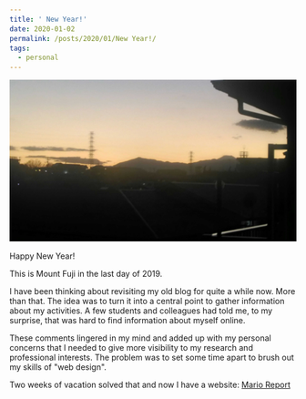 ```yaml
---
title: ' New Year!'
date: 2020-01-02
permalink: /posts/2020/01/New Year!/
tags:
  - personal
---
```


<img src="/images/posts/2020-01-02/fuji-horizon.jpg" width=600>

Happy New Year!

This is Mount Fuji in the last day of 2019.

I have been thinking about revisiting my old blog for quite a while now. More than that. The idea was to turn it into a central point to gather information about my activities. A few students and colleagues had told me, to my surprise, that was hard to find information about myself online. 

These comments lingered in my mind and added up with my personal concerns that I needed to give more visibility to my research and professional interests. The problem was to set some time apart to brush out my skills of "web design". 

Two weeks of vacation solved that and now I have a website: [Mario Report](/)



